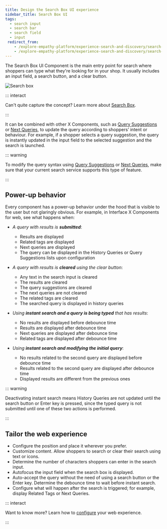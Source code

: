```yaml
---
title: Design the Search Box UI experience
sidebar_title: Search Box UI
tags:
  - search input
  - search bar
  - search field
  - input
 redirect_from:
    - /explore-empathy-platform/experience-search-and-discovery/search-box.html
    - /explore-empathy-platform/experience-search-and-discovery/search-box
---
```


The Search&nbsp;Box UI Component is the main entry point for search where shoppers can type what
they're looking for in your shop. It usually includes an input field, a search button, and a clear
button.

![Search box](~@assets/x/interface/x-search-box.svg)

::: interact

Can't quite capture the concept? Learn more about [Search Box](/understand-empathy-platform/search-basics/search-box-overview.md).

:::

It can be combined with other X&nbsp;Components, such as [Query Suggestions](query-suggestions.md)
or [Next Queries](next-queries.md), to update the query according to shoppers’ intent or behaviour.
For example, if a shopper selects a query suggestion, the query is instantly updated in the input
field to the selected suggestion and the search is launched.

::: warning

To modify the query syntax using [Query Suggestions](/understand-empathy-platform/search-features/query-suggestions-overview.md) or
[Next Queries](/understand-empathy-platform/search-features/next-queries-overview.md), make sure that your current search service
supports this type of feature.

:::

## Power-up behavior

Every component has a power-up behavior under the hood that is visible to the user but not glaringly
obvious. For example, in Interface X Components for web, see what happens when:

- _A query with results is **submitted**_:

  - Results are displayed
  - Related tags are displayed
  - Next queries are displayed
  - The query can be displayed in the History Queries or Query Suggestions lists upon configuration

- _A query with results is **cleared** using the clear button_:

  - Any text in the search input is cleared
  - The results are cleared
  - The query suggestions are cleared
  - The next queries are not cleared
  - The related tags are cleared
  - The searched query is displayed in history queries

- _Using **instant search and a query is being typed** that has results_:

  - No results are displayed before debounce time
  - Results are displayed after debounce time
  - Next queries are displayed after debounce time
  - Related tags are displayed after debounce time

- _Using **instant search and modifying the initial query**_:
  - No results related to the second query are displayed before debounce time
  - Results related to the second query are displayed after debounce time
  - Displayed results are different from the previous ones

::: warning

Deactivating instant search means History Queries are not updated until the search button or Enter
key is pressed, since the typed query is not submitted until one of these two actions is performed.

:::

## Tailor the web experience

- Configure the position and place it wherever you prefer.
- Customize content. Allow shoppers to search or clear their search using text or icons.
- Determine the number of characters shoppers can enter in the search input.
- Autofocus the input field when the search&nbsp;box is displayed.
- Auto-accept the query without the need of using a search button or the Enter key. Determine the
  debounce time to wait before instant search.
- Configure what will happen after the search is triggered; for example, display Related Tags or
  Next Queries.

<!-- TO BE PUBLISHED IN FUTURE ITERATIONS WHEN THE SEARCH BOX POWER-UP ARE IMPLEMENTED: * Automatically suggest search terms to guide shoppers in constructing their search query. * Prompt shoppers to start their search with animated custom hint messages. -->

::: interact

Want to know more? Learn how to
[configure](/develop-empathy-platform/ui-reference/components/search-box/) your web experience.

:::
